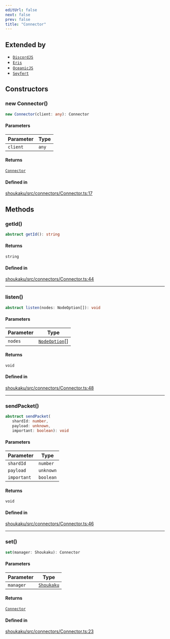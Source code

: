 ```yaml
---
editUrl: false
next: false
prev: false
title: "Connector"
---
```


## Extended by

- [`DiscordJS`](/api/namespaces/connectors/classes/discordjs/)
- [`Eris`](/api/namespaces/connectors/classes/eris/)
- [`OceanicJS`](/api/namespaces/connectors/classes/oceanicjs/)
- [`Seyfert`](/api/namespaces/connectors/classes/seyfert/)

## Constructors

<a id="constructors" name="constructors"></a>

### new Connector()

```ts
new Connector(client: any): Connector
```

#### Parameters

| Parameter | Type |
| ------ | ------ |
| `client` | `any` |

#### Returns

[`Connector`](/api/classes/connector/)

#### Defined in

[shoukaku/src/connectors/Connector.ts:17](https://github.com/shipgirlproject/shoukaku/blob/9d5588e950f8b8cbe3cdd5386a275943ff6fdba1/src/connectors/Connector.ts#L17)

## Methods

<a id="getid" name="getid"></a>

### getId()

```ts
abstract getId(): string
```

#### Returns

`string`

#### Defined in

[shoukaku/src/connectors/Connector.ts:44](https://github.com/shipgirlproject/shoukaku/blob/9d5588e950f8b8cbe3cdd5386a275943ff6fdba1/src/connectors/Connector.ts#L44)

***

<a id="listen" name="listen"></a>

### listen()

```ts
abstract listen(nodes: NodeOption[]): void
```

#### Parameters

| Parameter | Type |
| ------ | ------ |
| `nodes` | [`NodeOption`](/api/interfaces/nodeoption/)[] |

#### Returns

`void`

#### Defined in

[shoukaku/src/connectors/Connector.ts:48](https://github.com/shipgirlproject/shoukaku/blob/9d5588e950f8b8cbe3cdd5386a275943ff6fdba1/src/connectors/Connector.ts#L48)

***

<a id="sendpacket" name="sendpacket"></a>

### sendPacket()

```ts
abstract sendPacket(
   shardId: number, 
   payload: unknown, 
   important: boolean): void
```

#### Parameters

| Parameter | Type |
| ------ | ------ |
| `shardId` | `number` |
| `payload` | `unknown` |
| `important` | `boolean` |

#### Returns

`void`

#### Defined in

[shoukaku/src/connectors/Connector.ts:46](https://github.com/shipgirlproject/shoukaku/blob/9d5588e950f8b8cbe3cdd5386a275943ff6fdba1/src/connectors/Connector.ts#L46)

***

<a id="set" name="set"></a>

### set()

```ts
set(manager: Shoukaku): Connector
```

#### Parameters

| Parameter | Type |
| ------ | ------ |
| `manager` | [`Shoukaku`](/api/classes/shoukaku/) |

#### Returns

[`Connector`](/api/classes/connector/)

#### Defined in

[shoukaku/src/connectors/Connector.ts:23](https://github.com/shipgirlproject/shoukaku/blob/9d5588e950f8b8cbe3cdd5386a275943ff6fdba1/src/connectors/Connector.ts#L23)
